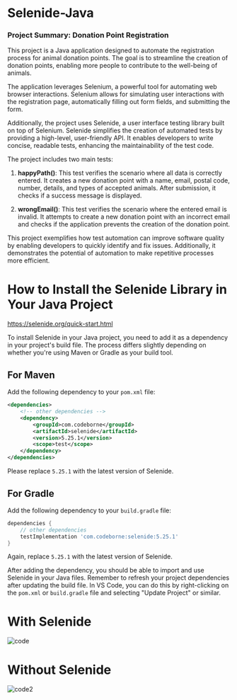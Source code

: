 # Selenide-Java

### Project Summary: Donation Point Registration

This project is a Java application designed to automate the registration process for animal donation points. The goal is to streamline the creation of donation points, enabling more people to contribute to the well-being of animals.

The application leverages Selenium, a powerful tool for automating web browser interactions. Selenium allows for simulating user interactions with the registration page, automatically filling out form fields, and submitting the form.

Additionally, the project uses Selenide, a user interface testing library built on top of Selenium. Selenide simplifies the creation of automated tests by providing a high-level, user-friendly API. It enables developers to write concise, readable tests, enhancing the maintainability of the test code.

The project includes two main tests:

1. **happyPath()**: This test verifies the scenario where all data is correctly entered. It creates a new donation point with a name, email, postal code, number, details, and types of accepted animals. After submission, it checks if a success message is displayed.

2. **wrongEmail()**: This test verifies the scenario where the entered email is invalid. It attempts to create a new donation point with an incorrect email and checks if the application prevents the creation of the donation point.

This project exemplifies how test automation can improve software quality by enabling developers to quickly identify and fix issues. Additionally, it demonstrates the potential of automation to make repetitive processes more efficient.

# How to Install the Selenide Library in Your Java Project

https://selenide.org/quick-start.html

To install Selenide in your Java project, you need to add it as a dependency in your project's build file. The process differs slightly depending on whether you're using Maven or Gradle as your build tool.

## For Maven

Add the following dependency to your `pom.xml` file:

```xml
<dependencies>
    <!-- other dependencies -->
    <dependency>
        <groupId>com.codeborne</groupId>
        <artifactId>selenide</artifactId>
        <version>5.25.1</version>
        <scope>test</scope>
    </dependency>
</dependencies>
```

Please replace `5.25.1` with the latest version of Selenide.

## For Gradle

Add the following dependency to your `build.gradle` file:

```groovy
dependencies {
    // other dependencies
    testImplementation 'com.codeborne:selenide:5.25.1'
}
```

Again, replace `5.25.1` with the latest version of Selenide.

After adding the dependency, you should be able to import and use Selenide in your Java files. Remember to refresh your project dependencies after updating the build file. In VS Code, you can do this by right-clicking on the `pom.xml` or `build.gradle` file and selecting "Update Project" or similar.

# With Selenide

![code](https://github.com/Hugosan000/Selenide-Java/assets/61331185/6f69577f-c0a4-449b-ac67-a57ced1bb3e3)

# Without Selenide

![code2](https://github.com/Hugosan000/Selenide-Java/assets/61331185/702acaa5-8d35-498c-b0e2-3f08afebffc8)

